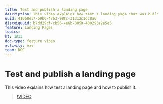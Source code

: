 ```yaml
---
title: Test and publish a landing page
description: This video explains how test a landing page that was built in Adobe Campaign Standard and how to publish it.
uuid: 410b8e37-b9b6-4763-988c-31312c1dc8a6
discoiquuid: b7dd29cf-cb56-4e6b-8050-400293a2e5e5
feature: Landing Pages
topics: 
kt: 1813
doc-type: feature video
activity: use
team: DOC
---
```


# Test and publish a landing page

This video explains how test a landing page and how to publish it.

>[!VIDEO](https://video.tv.adobe.com/v/24092?quality=12)
